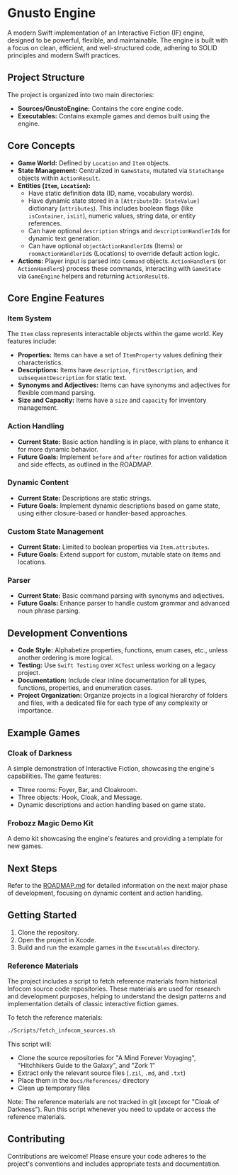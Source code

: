 # Gnusto Engine

A modern Swift implementation of an Interactive Fiction (IF) engine, designed to be powerful, flexible, and maintainable. The engine is built with a focus on clean, efficient, and well-structured code, adhering to SOLID principles and modern Swift practices.

## Project Structure

The project is organized into two main directories:

- **Sources/GnustoEngine:** Contains the core engine code.
- **Executables:** Contains example games and demos built using the engine.

## Core Concepts

- **Game World:** Defined by `Location` and `Item` objects.
- **State Management:** Centralized in `GameState`, mutated via `StateChange` objects within `ActionResult`.
- **Entities (`Item`, `Location`):**
  - Have static definition data (ID, name, vocabulary words).
  - Have dynamic state stored in a `[AttributeID: StateValue]` dictionary (`attributes`). This includes boolean flags (like `isContainer`, `isLit`), numeric values, string data, or entity references.
  - Can have optional `description` strings and `descriptionHandlerId`s for dynamic text generation.
  - Can have optional `objectActionHandlerId`s (Items) or `roomActionHandlerId`s (Locations) to override default action logic.
- **Actions:** Player input is parsed into `Command` objects. `ActionHandler`s (or `ActionHandler`s) process these commands, interacting with `GameState` via `GameEngine` helpers and returning `ActionResult`s.

## Core Engine Features

### Item System

The `Item` class represents interactable objects within the game world. Key features include:

- **Properties:** Items can have a set of `ItemProperty` values defining their characteristics.
- **Descriptions:** Items have `description`, `firstDescription`, and `subsequentDescription` for static text.
- **Synonyms and Adjectives:** Items can have synonyms and adjectives for flexible command parsing.
- **Size and Capacity:** Items have a `size` and `capacity` for inventory management.

### Action Handling

- **Current State:** Basic action handling is in place, with plans to enhance it for more dynamic behavior.
- **Future Goals:** Implement `before` and `after` routines for action validation and side effects, as outlined in the ROADMAP.

### Dynamic Content

- **Current State:** Descriptions are static strings.
- **Future Goals:** Implement dynamic descriptions based on game state, using either closure-based or handler-based approaches.

### Custom State Management

- **Current State:** Limited to boolean properties via `Item.attributes`.
- **Future Goals:** Extend support for custom, mutable state on items and locations.

### Parser

- **Current State:** Basic command parsing with synonyms and adjectives.
- **Future Goals:** Enhance parser to handle custom grammar and advanced noun phrase parsing.

## Development Conventions

- **Code Style:** Alphabetize properties, functions, enum cases, etc., unless another ordering is more logical.
- **Testing:** Use `Swift Testing` over `XCTest` unless working on a legacy project.
- **Documentation:** Include clear inline documentation for all types, functions, properties, and enumeration cases.
- **Project Organization:** Organize projects in a logical hierarchy of folders and files, with a dedicated file for each type of any complexity or importance.

## Example Games

### Cloak of Darkness

A simple demonstration of Interactive Fiction, showcasing the engine's capabilities. The game features:

- Three rooms: Foyer, Bar, and Cloakroom.
- Three objects: Hook, Cloak, and Message.
- Dynamic descriptions and action handling based on game state.

### Frobozz Magic Demo Kit

A demo kit showcasing the engine's features and providing a template for new games.

## Next Steps

Refer to the [ROADMAP.md](Docs/ROADMAP.md) for detailed information on the next major phase of development, focusing on dynamic content and action handling.

## Getting Started

1. Clone the repository.
2. Open the project in Xcode.
3. Build and run the example games in the `Executables` directory.

### Reference Materials

The project includes a script to fetch reference materials from historical Infocom source code repositories. These materials are used for research and development purposes, helping to understand the design patterns and implementation details of classic interactive fiction games.

To fetch the reference materials:

```bash
./Scripts/fetch_infocom_sources.sh
```

This script will:

- Clone the source repositories for "A Mind Forever Voyaging", "Hitchhikers Guide to the Galaxy", and "Zork 1"
- Extract only the relevant source files (`.zil`, `.md`, and `.txt`)
- Place them in the `Docs/References/` directory
- Clean up temporary files

Note: The reference materials are not tracked in git (except for "Cloak of Darkness"). Run this script whenever you need to update or access the reference materials.

## Contributing

Contributions are welcome! Please ensure your code adheres to the project's conventions and includes appropriate tests and documentation.

